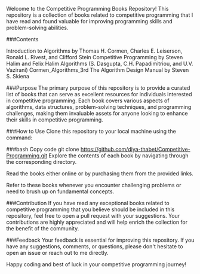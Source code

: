 Welcome to the Competitive Programming Books Repository! This repository is a collection of books related to competitive programming that I have read and found valuable for improving programming skills and problem-solving abilities.

###Contents

Introduction to Algorithms by Thomas H. Cormen, Charles E. Leiserson, Ronald L. Rivest, and Clifford Stein
Competitive Programming by Steven Halim and Felix Halim
Algorithms (S. Dasgupta, C.H.  Papadimitriou, and U.V. Vazirani)
Cormen_Algorithms_3rd
The Algorithm Design Manual by Steven S. Skiena


###Purpose
The primary purpose of this repository is to provide a curated list of books that can serve as excellent resources for individuals interested in competitive programming. Each book covers various aspects of algorithms, data structures, problem-solving techniques, and programming challenges, making them invaluable assets for anyone looking to enhance their skills in competitive programming.

###How to Use
Clone this repository to your local machine using the command:

###bash
Copy code
git clone https://github.com/diya-thabet/Competitive-Programming.git
Explore the contents of each book by navigating through the corresponding directory.

Read the books either online or by purchasing them from the provided links.

Refer to these books whenever you encounter challenging problems or need to brush up on fundamental concepts.

###Contribution
If you have read any exceptional books related to competitive programming that you believe should be included in this repository, feel free to open a pull request with your suggestions. Your contributions are highly appreciated and will help enrich the collection for the benefit of the community.

###Feedback
Your feedback is essential for improving this repository. If you have any suggestions, comments, or questions, please don't hesitate to open an issue or reach out to me directly.

Happy coding and best of luck in your competitive programming journey!
